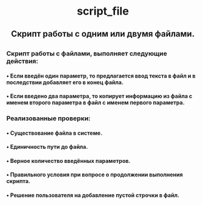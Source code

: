 <h1 align="center">script_file</h1>
<h2 align="center">Скрипт работы с одним или двумя файлами.<h2>
<h3 align="left">Скрипт работы с файлами, выполняет следующие действия:</h3>
<h4 align="left"> • Если введён один параметр, то предлагается ввод текста в файл и в последствии добавляет его в конец файла.</h4>
<h4 align="left"> • Если введено два параметра, то копирует информацию из файла с именем второго параметра в файл с именем первого параметра.</h4>
  <h3 aligin="center">Реализованные проверки:</h3>
  <h4 align="left"> • Существование файла в системе.</h4>
  <h4 align="left"> • Единичность пути до файла.</h4>
  <h4 align="left"> • Верное количество введённых параметров.</h4>
  <h4 align="left"> • Правильного условия при вопросе о продолжении выполнения скрипта.</h4>
  <h4 align="left"> • Решение пользователя на добавление пустой строчки в файл.</h4>
